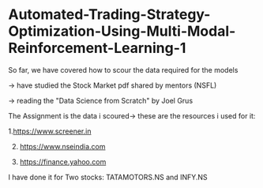 # Automated-Trading-Strategy-Optimization-Using-Multi-Modal-Reinforcement-Learning-1

So far, we have covered how to scour the data required for the models

-> have studied the Stock Market pdf shared by mentors (NSFL)

-> reading the "Data Science from Scratch" by Joel Grus

The Assignment is the data i scoured->
these are the resources i used for it:

1.https://www.screener.in

2. https://www.nseindia.com

3. https://finance.yahoo.com

I have done it for Two stocks: TATAMOTORS.NS and INFY.NS
